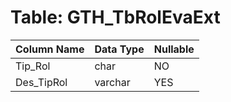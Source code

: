 # Table: GTH_TbRolEvaExt

| Column Name | Data Type | Nullable |
|-------------|-----------|----------|
| Tip_Rol | char | NO |
| Des_TipRol | varchar | YES |
